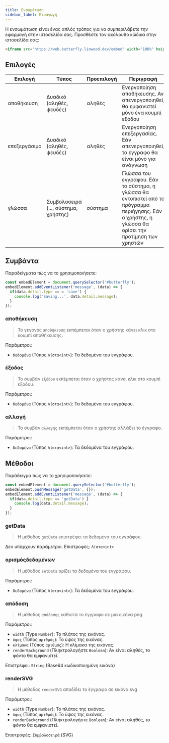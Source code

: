 ```yaml
---
title: Ενσωμάτωση
sidebar_label: Εισαγωγή
---
```


Η ενσωμάτωση είναι ένας απλός τρόπος για να συμπεριλάβετε την εφαρμογή στην ιστοσελίδα σας. Προσθέστε τον ακόλουθο κώδικα στην ιστοσελίδα σας:

```html
<iframe src="https://web.butterfly.linwood.dev/embed" width="100%" height="500px" allowtransparency="true"></iframe>
```

## Επιλογές

| Επιλογή      | Τύπος                                | Προεπιλογή | Περιγραφή                                                                                                                                            |
| ------------ | ------------------------------------ | ---------- | ---------------------------------------------------------------------------------------------------------------------------------------------------- |
| αποθήκευση   | Δυαδικό (αληθές, ψευδές)             | αληθές     | Ενεργοποίηση αποθήκευσης. Αν απενεργοποιηθεί, θα εμφανιστεί μόνο ένα κουμπί εξόδου                                                                   |
| επεξεργάσιμο | Δυαδικό (αληθές, ψευδές)             | αληθές     | Ενεργοποίηση επεξεργασίας. Εάν απενεργοποιηθεί, το έγγραφο θα είναι μόνο για ανάγνωση                                                                |
| γλώσσα       | Συμβολοσειρά (..., σύστημα, χρήστης) | σύστημα    | Γλώσσα του εγγράφου. Εάν το σύστημα, η γλώσσα θα εντοπιστεί από το πρόγραμμα περιήγησης. Εάν ο χρήστης, η γλώσσα θα ορίσει την προτίμηση των χρηστών |

## Συμβάντα

Παραδείγματα πώς να το χρησιμοποιήσετε:

```javascript
const embedElement = document.querySelector('#butterfly');
embedElement.addEventListener('message', (data) => {
  if(data.detail.type == = 'save') {
    console.log('Saving...', data.detail.message);
  }
});
```

### αποθήκευση

> Το γεγονός `αποθήκευση` εκπέμπεται όταν ο χρήστης κάνει κλικ στο κουμπί αποθήκευσης.

Παράμετροι:

* `δεδομένα` (Τύπος `Λίστα<int>`): Τα δεδομένα του εγγράφου.

### έξοδος

> Το συμβάν `εξόδου` εκπέμπεται όταν ο χρήστης κάνει κλικ στο κουμπί εξόδου.

Παράμετροι:

* `δεδομένα` (Τύπος `Λίστα<int>`): Τα δεδομένα του εγγράφου.

### αλλαγή

> Το συμβάν `αλλαγής` εκπέμπεται όταν ο χρήστης αλλάξει το έγγραφο.

Παράμετροι:

* `δεδομένα` (Τύπος `Λίστα<int>`): Τα δεδομένα του εγγράφου.

## Μέθοδοι

Παράδειγμα πώς να το χρησιμοποιήσετε:

```javascript
const embedElement = document.querySelector('#butterfly');
embedElement.pushMessage('getData', {});
embedElement.addEventListener('message', (data) => {
  if(data.detail.type == 'getData') }
    console.log(data.detail.message);
  }
});
```

### getData

> Η μέθοδος `getData` επιστρέφει τα δεδομένα του εγγράφου.

Δεν υπάρχουν παράμετροι. Επιστροφές: `Λίστα<int>`

### ορισμόςδεδομένων

> Η μέθοδος `setData` ορίζει τα δεδομένα του εγγράφου.

Παράμετροι:

* `δεδομένα` (Τύπος `Λίστα<int>`): Τα δεδομένα του εγγράφου.

### απόδοση

> Η μέθοδος `απόδοσης` καθιστά το έγγραφο σε μια εικόνα png.

Παράμετροι:

* `width` (Type `Number`): Το πλάτος της εικόνας.
* `ύψος` (Τύπος `αριθμός`): Το ύψος της εικόνας.
* `κλίμακα` (Τύπος `αριθμός`): Η κλίμακα της εικόνας.
* `renderBackground` (Πληκτρολογήστε `Boolean`): Αν είναι αληθές, το φόντο θα εμφανιστεί.

Επιστρέφει: `String` (Base64 κωδικοποιημένη εικόνα)

### renderSVG

> Η μέθοδος `renderSVG` αποδίδει το έγγραφο σε εικόνα svg

Παράμετροι:

* `width` (Type `Number`): Το πλάτος της εικόνας.
* `ύψος` (Τύπος `αριθμός`): Το ύψος της εικόνας.
* `renderBackground` (Πληκτρολογήστε `Boolean`): Αν είναι αληθές, το φόντο θα εμφανιστεί.

Επιστροφές: `Συμβολοσειρά` (SVG)
